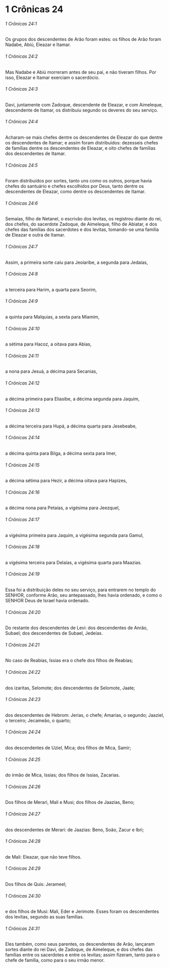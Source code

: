 # 1 Crônicas 24

###### 1 Crônicas 24:1

Os grupos dos descendentes de Arão foram estes: os filhos de Arão foram Nadabe, Abiú, Eleazar e Itamar.

###### 1 Crônicas 24:2

Mas Nadabe e Abiú morreram antes de seu pai, e não tiveram filhos. Por isso, Eleazar e Itamar exerciam o sacerdócio.

###### 1 Crônicas 24:3

Davi, juntamente com Zadoque, descendente de Eleazar, e com Aimeleque, descendente de Itamar, os distribuiu segundo os deveres do seu serviço.

###### 1 Crônicas 24:4

Acharam-se mais chefes dentre os descendentes de Eleazar do que dentre os descendentes de Itamar; e assim foram distribuídos: dezesseis chefes de famílias dentre os descendentes de Eleazar, e oito chefes de famílias dos descendentes de Itamar.

###### 1 Crônicas 24:5

Foram distribuídos por sortes, tanto uns como os outros, porque havia chefes do santuário e chefes escolhidos por Deus, tanto dentre os descendentes de Eleazar, como dentre os descendentes de Itamar.

###### 1 Crônicas 24:6

Semaías, filho de Netanel, o escrivão dos levitas, os registrou diante do rei, dos chefes, do sacerdote Zadoque, de Aimeleque, filho de Abiatar, e dos chefes das famílias dos sacerdotes e dos levitas, tomando-se uma família de Eleazar e outra de Itamar.

###### 1 Crônicas 24:7

Assim, a primeira sorte caiu para Jeoiaribe, a segunda para Jedaías,

###### 1 Crônicas 24:8

a terceira para Harim, a quarta para Seorim,

###### 1 Crônicas 24:9

a quinta para Malquias, a sexta para Miamim,

###### 1 Crônicas 24:10

a sétima para Hacoz, a oitava para Abias,

###### 1 Crônicas 24:11

a nona para Jesuá, a décima para Secanias,

###### 1 Crônicas 24:12

a décima primeira para Eliasibe, a décima segunda para Jaquim,

###### 1 Crônicas 24:13

a décima terceira para Hupá, a décima quarta para Jesebeabe,

###### 1 Crônicas 24:14

a décima quinta para Bilga, a décima sexta para Imer,

###### 1 Crônicas 24:15

a décima sétima para Hezir, a décima oitava para Hapizes,

###### 1 Crônicas 24:16

a décima nona para Petaías, a vigésima para Jeezquel,

###### 1 Crônicas 24:17

a vigésima primeira para Jaquim, a vigésima segunda para Gamul,

###### 1 Crônicas 24:18

a vigésima terceira para Delaías, a vigésima quarta para Maazias.

###### 1 Crônicas 24:19

Essa foi a distribuição deles no seu serviço, para entrarem no templo do SENHOR, conforme Arão, seu antepassado, lhes havia ordenado, e como o SENHOR Deus de Israel havia ordenado.

###### 1 Crônicas 24:20

Do restante dos descendentes de Levi: dos descendentes de Anrão, Subael; dos descendentes de Subael, Jedeías.

###### 1 Crônicas 24:21

No caso de Reabias, Issias era o chefe dos filhos de Reabias;

###### 1 Crônicas 24:22

dos izaritas, Selomote; dos descendentes de Selomote, Jaate;

###### 1 Crônicas 24:23

dos descendentes de Hebrom: Jerias, o chefe; Amarias, o segundo; Jaaziel, o terceiro; Jecameão, o quarto;

###### 1 Crônicas 24:24

dos descendentes de Uziel, Mica; dos filhos de Mica, Samir;

###### 1 Crônicas 24:25

do irmão de Mica, Issias; dos filhos de Issias, Zacarias.

###### 1 Crônicas 24:26

Dos filhos de Merari, Mali e Musi; dos filhos de Jaazias, Beno;

###### 1 Crônicas 24:27

dos descendentes de Merari: de Jaazias: Beno, Soão, Zacur e Ibri;

###### 1 Crônicas 24:28

de Mali: Eleazar, que não teve filhos.

###### 1 Crônicas 24:29

Dos filhos de Quis: Jerameel;

###### 1 Crônicas 24:30

e dos filhos de Musi: Mali, Eder e Jerimote. Esses foram os descendentes dos levitas, segundo as suas famílias.

###### 1 Crônicas 24:31

Eles também, como seus parentes, os descendentes de Arão, lançaram sortes diante do rei Davi, de Zadoque, de Aimeleque, e dos chefes das famílias entre os sacerdotes e entre os levitas; assim fizeram, tanto para o chefe de família, como para o seu irmão menor.

